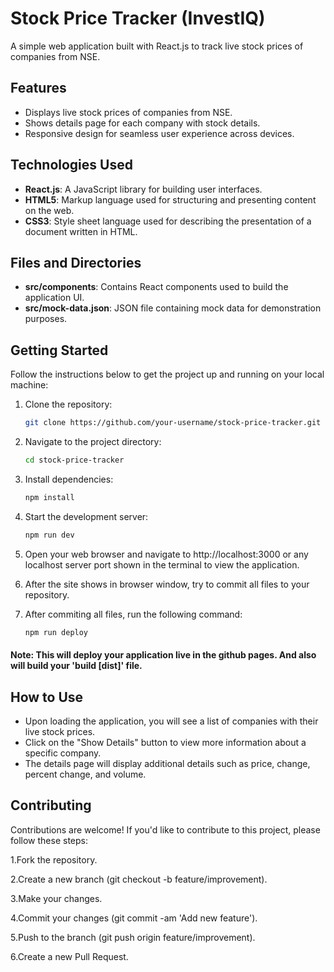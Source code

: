 # Stock Price Tracker (InvestIQ)

A simple web application built with React.js to track live stock prices of companies from NSE.

## Features

- Displays live stock prices of companies from NSE.
- Shows details page for each company with stock details.
- Responsive design for seamless user experience across devices.

## Technologies Used

- **React.js**: A JavaScript library for building user interfaces.
- **HTML5**: Markup language used for structuring and presenting content on the web.
- **CSS3**: Style sheet language used for describing the presentation of a document written in HTML.

## Files and Directories

- **src/components**: Contains React components used to build the application UI.
- **src/mock-data.json**: JSON file containing mock data for demonstration purposes.

## Getting Started

Follow the instructions below to get the project up and running on your local machine:

1. Clone the repository:

    ```bash
    git clone https://github.com/your-username/stock-price-tracker.git

2. Navigate to the project directory:

    ```bash
    cd stock-price-tracker

3. Install dependencies:

    ```bash
    npm install

4. Start the development server:

    ```bash
    npm run dev

5. Open your web browser and navigate to http://localhost:3000 or any localhost server port shown in the terminal to view the application.

6. After the site shows in browser window, try to commit all files to your repository.

7. After commiting all files, run the following command:

    ```bash
    npm run deploy

#### Note: This will deploy your application live in the github pages. And also will build your 'build [dist]' file.

## How to Use

- Upon loading the application, you will see a list of companies with their live stock prices.
- Click on the "Show Details" button to view more information about a specific company.
- The details page will display additional details such as price, change, percent change, and volume.

## Contributing

Contributions are welcome! If you'd like to contribute to this project, please follow these steps:

1.Fork the repository.

2.Create a new branch (git checkout -b feature/improvement).

3.Make your changes.

4.Commit your changes (git commit -am 'Add new feature').

5.Push to the branch (git push origin feature/improvement).

6.Create a new Pull Request.
